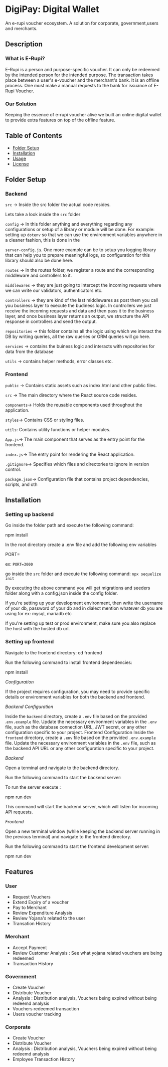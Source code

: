 # DigiPay: Digital Wallet
An e-rupi voucher ecosystem.
A solution for corporate, government,users and merchants.

## Description

### What is E-Rupi? 
E-Rupi is a person and purpose-specific voucher. It can only be redeemed by the intended person for the intended purpose. The transaction takes place between a user's e-voucher and the merchant's bank.
It is an offline process. One must make a manual requests to the bank for issuance of E-Rupi Voucher. 

### Our Solution
Keeping the essence of e-rupi voucher alive we built an online digital wallet to provide extra features on top of the offline feature. 

## Table of Contents 

- [Folder Setup](#folder)
- [Installation](#installation)
- [Usage](#usage)
- [License](#license)

## Folder Setup

### Backend
`src` -> Inside the src folder the actual code resides.

Lets take a look inside the `src` folder

`config` -> In this folder anything and everything regarding any configurations or setup of a library or module will be done. For example: setting up `dotenv` so that we can use the environment variables anywhere in a cleaner fashion, this is done in the 

`server-config.js`. One more example can be to setup you logging library that can help you to prepare meaningful logs, so configuration for this library should also be done here.

`routes` -> In the routes folder, we register a route and the corresponding middleware and controllers to it.

`middlewares` -> they are just going to intercept the incoming requests where we can write our validators, authenticators etc.

`controllers` -> they are kind of the last middlewares as post them you call you business layer to execute the budiness logic. In controllers we just receive the incoming requests and data and then pass it to the business layer, and once business layer returns an output, we structure the API response in controllers and send the output.

`repositories` -> this folder contains all the logic using which we interact the DB by writing queries, all the raw queries or ORM queries will go here.

`services` -> contains the buiness logic and interacts with repositories for data from the database

`utils` -> contains helper methods, error classes etc.

### Frontend 

`public` -> Contains static assets such as index.html and other public files.

`src` -> The main directory where the React source code resides.

`components`-> Holds the reusable components used throughout the application.

`styles`-> Contains CSS or styling files.

`utils`: Contains utility functions or helper modules.

`App.js`-> The main component that serves as the entry point for the frontend.

`index.js`-> The entry point for rendering the React application.

`.gitignore`-> Specifies which files and directories to ignore in version control.

`package.json`-> Configuration file that contains project dependencies, scripts, and oth

## Installation

### Setting up backend 
Go inside the folder path and execute the following command:

npm install

In the root directory create a .env file and add the following env variables

PORT=<port number of your choice>

ex: `PORT=3000`

go inside the `src` folder and execute the following command: `npx sequelize init`

By executing the above command you will get migrations and seeders folder along with a config.json inside the config folder.

If you're setting up your development environment, then write the username of your db, password of your db and in dialect mention whatever db you are using for ex: mysql, mariadb etc

If you're setting up test or prod environment, make sure you also replace the host with the hosted db url.

### Setting up frontend

Navigate to the frontend directory: cd frontend

Run the following command to install frontend dependencies:


npm install



_Configuration_

If the project requires configuration, you may need to provide specific details or environment variables for both the backend and frontend.

_Backend Configuration_

Inside the `backend` directory, create a `.env` file based on the provided .`env.example` file.
Update the necessary environment variables in the `.env` file, such as the database connection URL, JWT secret, or any other configuration specific to your project.
Frontend Configuration
Inside the `frontend` directory, create a `.env` file based on the provided `.env.example` file.
Update the necessary environment variables in the `.env` file, such as the backend API URL or any other configuration specific to your project.

_Backend_

Open a terminal and navigate to the backend directory.

Run the following command to start the backend server:

To run the server execute : 

npm run dev


This command will start the backend server, which will listen for incoming API requests.

_Frontend_

Open a new terminal window (while keeping the backend server running in the previous terminal) and navigate to the frontend directory.

Run the following command to start the frontend development server:

npm run dev



## Features
### User
- Request Vouchers
- Extend Expiry of a voucher
- Pay to Merchant
- Review Expenditure Analysis
- Review Yojana's related to the user
- Transation History

### Merchant
- Accept Payment
- Review Customer Analysis : See what yojana related vouchers are being redeemed
- Transaction History

### Government
- Create Voucher
- Distribute Voucher
- Analysis : Distribution analysis, Vouchers being expired without being redeemd analysis
- Vouchers redeemed transaction
- Users voucher tracking

### Corporate 
- Create Voucher
- Distribute Voucher
- Analysis : Distribution analysis, Vouchers being expired without being redeemd analysis
- Employee Transaction History
